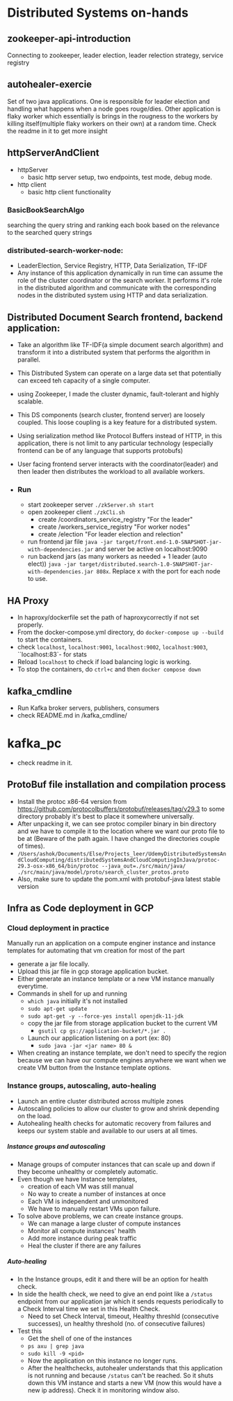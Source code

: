 # Distributed Systems on-hands

## zookeeper-api-introduction
 Connecting to zookeeper, leader election, leader relection strategy, service registry

## autohealer-exercie 
 Set of two java applications. One is responsible for leader election and handling what happens when a node goes rouge/dies. Other application is flaky worker which essentially is brings in the rougness to the workers by killing itself(multiple flaky workers on their own) at a random time. Check the readme in it to get more insight 

## httpServerAndClient
- httpServer
	* basic http server setup, two endpoints, test mode, debug mode.
- http client
	* basic http client functionality

### BasicBookSearchAlgo 
 searching the query string and ranking each book based on the relevance to the searched query strings

### distributed-search-worker-node:
  - LeaderElection, Service Registry, HTTP, Data Serialization, TF-IDF
  - Any instance of this application dynamically in run time can assume the role of the cluster coordinator or the search worker. It performs it's role in the distributed algorithm and communicate with the corresponding nodes in the distributed system using HTTP and data serialization.

## Distributed Document Search frontend, backend application:
 - Take an algorithm like TF-IDF(a simple document search algorithm) and transform it into a distributed system that performs the algorithm in parallel.
 - This Distributed System can operate on a large data set that potentially can exceed teh capacity of a single computer.
 - using Zookeeper, I made the cluster dynamic, fault-tolerant and highly scalable. 
 - This DS components (search cluster, frontend server) are loosely coupled. This loose coupling is a key feature for a distributed system.
 - Using serialization method like Protocol Buffers instead of HTTP, in this application, there is not limit to any particular technology (especially frontend can be of any language that supports protobufs) 
 - User facing frontend server interacts with the coordinator(leader) and then leader then distributes the workload to all available workers.
 
 - ### Run
	* start zookeeper server `./zkServer.sh start`
	* open zookeeper client `./zkCli.sh`
		- create /coordinators_service_registry "For the leader"
		- create /workers_service_registry "For worker nodes"
		- create /election "For leader election and relection"
	* run frontend jar file `java -jar target/front.end-1.0-SNAPSHOT-jar-with-dependencies.jar` and server be active on  localhost:9090
	* run backend jars (as many workers as needed + 1 leader (auto elect)) `java -jar target/distributed.search-1.0-SNAPSHOT-jar-with-dependencies.jar 808x`. Replace x with the port for each node to use.
 
## HA Proxy

- In haproxy/dockerfile set the path of haproxycorrectly if not set properly.
- From the docker-compose.yml directory, do `docker-compose up --build` to start the containers.
- check `localhost`, `localhost:9001`, `localhost:9002`, `localhost:9003`, ``localhost:83`- for stats
- Reload `localhost` to check if load balancing logic is working.	
- To stop the containers, do `ctrl+c` and then `docker compose down`
	
## kafka_cmdline

- Run Kafka broker servers, publishers, consumers
- check README.md in /kafka_cmdline/

# kafka_pc
- check readme in it.

## ProtoBuf file installation and compilation process

 - Install the protoc x86-64 version from https://github.com/protocolbuffers/protobuf/releases/tag/v29.3 to some directory probably it's best to place it somewhere universally.
- After unpacking it, we can see protoc compiler binary in bin directory and we have to compile it to the location where we want our proto file to be at (Beware of the path again. I have changed the directories couple of times).
- `/Users/ashok/Documents/Else/Projects_leer/UdemyDistributedSystemsAndCloudComputing/distributedSystemsAndCloudComputingInJava/protoc-29.3-osx-x86_64/bin/protoc --java_out=./src/main/java/ ./src/main/java/model/proto/search_cluster_protos.proto`
- Also, make sure to update the pom.xml with protobuf-java latest stable version

## Infra as Code deployment in GCP

### Cloud deployment in practice
Manually run an application on a compute enginer instance and instance templates for automating that vm creation for most of the part
- generate a jar file locally.
- Upload this jar file in gcp storage application bucket.
- Either generate an instance template or a new VM instance manually everytime.
- Commands in shell for up and running
	- `which java` initially it's not installed
	- `sudo apt-get update`
	- `sudo apt-get -y --force-yes install openjdk-11-jdk`
	- copy the jar file from storage application bucket to the current VM 
		- `gsutil cp gs://application-bucket/*.jar .`
	- Launch our application listening on a port (ex: 80)
		- `sudo java -jar <jar name> 80 &`
- When creating an instance template, we don't need to specify the region because we can have our compute engines anywhere we want when we create VM button from the Instance template options.

### Instance groups, autoscaling, auto-healing
- Launch an entire cluster distributed across multiple zones
- Autoscaling policies to allow our cluster to grow and shrink depending on the load.
- Autohealing health checks for automatic recovery from failures and keeps our system stable and available to our users at all times.
##### Instance groups and autoscaling
- Manage groups of computer instances that can scale up and down if they become unhealthy or completely automatic.
- Even though we have Instance templates, 
	- creation of each VM was still manual
	- No way to create a number of instances at once
	- Each VM is independent and unmonitored
	- We have to manually restart VMs upon failure.
- To solve above problems, we can create instance groups.
	- We can manage a large cluster of compute instances
	- Monitor all compute instances' health
	- Add more instance during peak traffic
	- Heal the cluster if there are any failures

##### Auto-healing
- In the Instance groups, edit it and there will be an option for health check.
- In side the health check, we need to give an end point like a `/status` endpoint from our application jar which it sends requests periodically to a Check Interval time we set in this Health Check.
	- Need to set Check Interval, timeout, Healthy threshld (consecutive successes), un healthy threshold (no. of consecutive failures)
- Test this
	- Get the shell of one of the instances
	- `ps axu | grep java`
	- `sudo kill -9 <pid>`
	- Now the application on this instance no longer runs.
	- After the healthchecks, autohealer understands that this application is not running and because `/status` can't be reached. So it shuts down this VM instance and starts a new VM (now this would have a new ip address). Check it in monitoring window also. 

